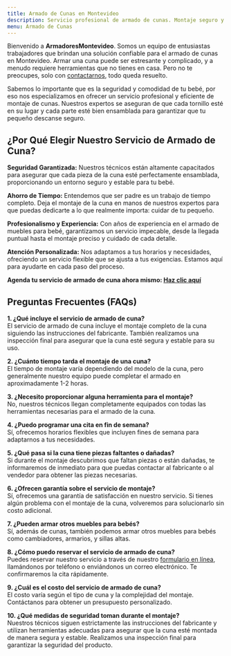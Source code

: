 ```yaml
---
title: Armado de Cunas en Montevideo
description: Servicio profesional de armado de cunas. Montaje seguro y eficiente. Reserva tu cita hoy y asegúrate de una cuna perfectamente ensamblada.
menu: Armado de Cunas
---
```


Bienvenido a **ArmadoresMontevideo**. Somos un equipo de entusiastas trabajadores que brindan una solución confiable para el armado de cunas en Montevideo. Armar una cuna puede ser estresante y complicado, y a menudo requiere herramientas que no tienes en casa. Pero no te preocupes, solo con [contactarnos](#contacto), todo queda resuelto.

Sabemos lo importante que es la seguridad y comodidad de tu bebé, por eso nos especializamos en ofrecer un servicio profesional y eficiente de montaje de cunas. Nuestros expertos se aseguran de que cada tornillo esté en su lugar y cada parte esté bien ensamblada para garantizar que tu pequeño descanse seguro.

## ¿Por Qué Elegir Nuestro Servicio de Armado de Cuna?

**Seguridad Garantizada:**
Nuestros técnicos están altamente capacitados para asegurar que cada pieza de la cuna esté perfectamente ensamblada, proporcionando un entorno seguro y estable para tu bebé.

**Ahorro de Tiempo:**
Entendemos que ser padre es un trabajo de tiempo completo. Deja el montaje de la cuna en manos de nuestros expertos para que puedas dedicarte a lo que realmente importa: cuidar de tu pequeño.

**Profesionalismo y Experiencia:**
Con años de experiencia en el armado de muebles para bebé, garantizamos un servicio impecable, desde la llegada puntual hasta el montaje preciso y cuidado de cada detalle.

**Atención Personalizada:**
Nos adaptamos a tus horarios y necesidades, ofreciendo un servicio flexible que se ajusta a tus exigencias. Estamos aquí para ayudarte en cada paso del proceso.

**Agenda tu servicio de armado de cuna ahora mismo: [Haz clic aquí](#contacto)**

## Preguntas Frecuentes (FAQs)

**1. ¿Qué incluye el servicio de armado de cuna?**  
El servicio de armado de cuna incluye el montaje completo de la cuna siguiendo las instrucciones del fabricante. También realizamos una inspección final para asegurar que la cuna esté segura y estable para su uso.

**2. ¿Cuánto tiempo tarda el montaje de una cuna?**  
El tiempo de montaje varía dependiendo del modelo de la cuna, pero generalmente nuestro equipo puede completar el armado en aproximadamente 1-2 horas.

**3. ¿Necesito proporcionar alguna herramienta para el montaje?**  
No, nuestros técnicos llegan completamente equipados con todas las herramientas necesarias para el armado de la cuna.

**4. ¿Puedo programar una cita en fin de semana?**  
Sí, ofrecemos horarios flexibles que incluyen fines de semana para adaptarnos a tus necesidades.

**5. ¿Qué pasa si la cuna tiene piezas faltantes o dañadas?**  
Si durante el montaje descubrimos que faltan piezas o están dañadas, te informaremos de inmediato para que puedas contactar al fabricante o al vendedor para obtener las piezas necesarias.

**6. ¿Ofrecen garantía sobre el servicio de montaje?**  
Sí, ofrecemos una garantía de satisfacción en nuestro servicio. Si tienes algún problema con el montaje de la cuna, volveremos para solucionarlo sin costo adicional.

**7. ¿Pueden armar otros muebles para bebés?**  
Sí, además de cunas, también podemos armar otros muebles para bebés como cambiadores, armarios, y sillas altas.

**8. ¿Cómo puedo reservar el servicio de armado de cuna?**  
Puedes reservar nuestro servicio a través de nuestro [formulario en línea](#contacto), llamándonos por teléfono o enviándonos un correo electrónico. Te confirmaremos la cita rápidamente.

**9. ¿Cuál es el costo del servicio de armado de cuna?**  
El costo varía según el tipo de cuna y la complejidad del montaje. Contáctanos para obtener un presupuesto personalizado.

**10. ¿Qué medidas de seguridad toman durante el montaje?**  
Nuestros técnicos siguen estrictamente las instrucciones del fabricante y utilizan herramientas adecuadas para asegurar que la cuna esté montada de manera segura y estable. Realizamos una inspección final para garantizar la seguridad del producto.



